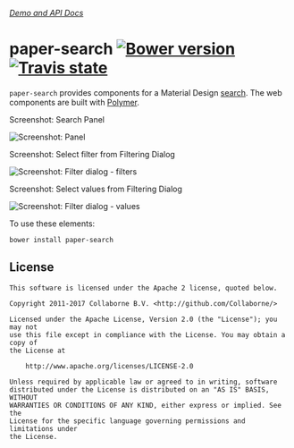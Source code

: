 _[Demo and API Docs](http://collaborne.github.io/paper-search)_

paper-search [![Bower version](https://badge.fury.io/bo/paper-search.svg)](http://badge.fury.io/bo/paper-search) [![Travis state](https://travis-ci.org/Collaborne/paper-search.svg?branch=master)](https://travis-ci.org/Collaborne/paper-search)
=========

`paper-search` provides components for a Material Design [search](https://www.google.com/design/spec/patterns/search.html). The web components are built with [Polymer](https://www.polymer-project.org).

Screenshot: Search Panel

![Screenshot: Panel](/doc/search-panel-screenshot.png "Screenshot: Panel")

Screenshot: Select filter from Filtering Dialog

![Screenshot: Filter dialog - filters](/doc/filter-dialog-filters-screenshot.png "Screenshot: Filter dialog - filters")

Screenshot: Select values from Filtering Dialog

![Screenshot: Filter dialog - values](/doc/filter-dialog-values-screenshot.png "Screenshot: Filter dialog - values")


To use these elements:

`bower install paper-search`


## License

    This software is licensed under the Apache 2 license, quoted below.

    Copyright 2011-2017 Collaborne B.V. <http://github.com/Collaborne/>

    Licensed under the Apache License, Version 2.0 (the "License"); you may not
    use this file except in compliance with the License. You may obtain a copy of
    the License at

        http://www.apache.org/licenses/LICENSE-2.0

    Unless required by applicable law or agreed to in writing, software
    distributed under the License is distributed on an "AS IS" BASIS, WITHOUT
    WARRANTIES OR CONDITIONS OF ANY KIND, either express or implied. See the
    License for the specific language governing permissions and limitations under
    the License.
